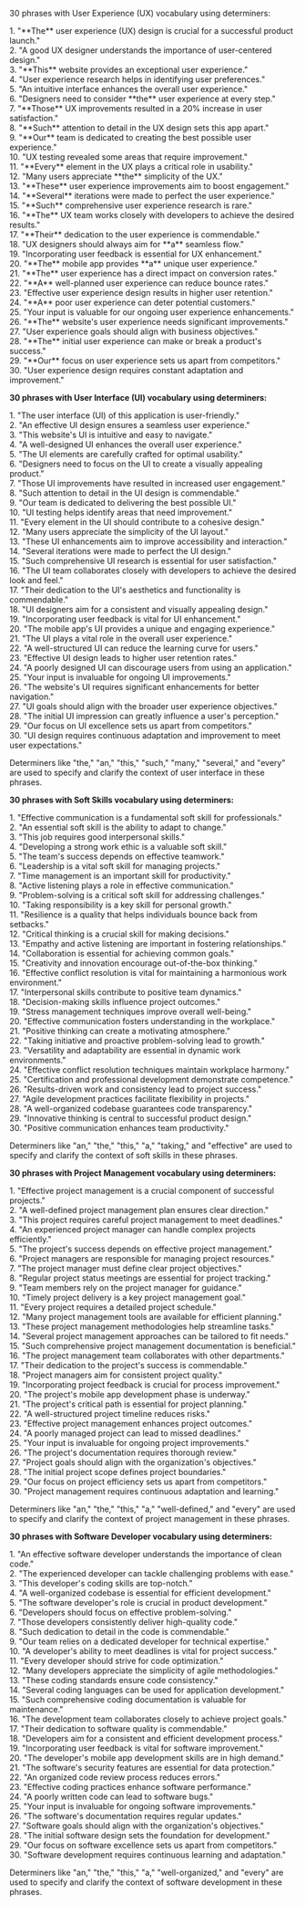30 phrases with User Experience (UX) vocabulary using determiners:

1\. "\*\*The\*\* user experience (UX) design is crucial for a successful product launch."  
2\. "A good UX designer understands the importance of user-centered design."  
3\. "\*\*This\*\* website provides an exceptional user experience."  
4\. "User experience research helps in identifying user preferences."  
5\. "An intuitive interface enhances the overall user experience."  
6\. "Designers need to consider \*\*the\*\* user experience at every step."  
7\. "\*\*Those\*\* UX improvements resulted in a 20% increase in user satisfaction."  
8\. "\*\*Such\*\* attention to detail in the UX design sets this app apart."  
9\. "\*\*Our\*\* team is dedicated to creating the best possible user experience."  
10\. "UX testing revealed some areas that require improvement."  
11\. "\*\*Every\*\* element in the UX plays a critical role in usability."  
12\. "Many users appreciate \*\*the\*\* simplicity of the UX."  
13\. "\*\*These\*\* user experience improvements aim to boost engagement."  
14\. "\*\*Several\*\* iterations were made to perfect the user experience."  
15\. "\*\*Such\*\* comprehensive user experience research is rare."  
16\. "\*\*The\*\* UX team works closely with developers to achieve the desired results."  
17\. "\*\*Their\*\* dedication to the user experience is commendable."  
18\. "UX designers should always aim for \*\*a\*\* seamless flow."  
19\. "Incorporating user feedback is essential for UX enhancement."  
20\. "\*\*The\*\* mobile app provides \*\*a\*\* unique user experience."  
21\. "\*\*The\*\* user experience has a direct impact on conversion rates."  
22\. "\*\*A\*\* well-planned user experience can reduce bounce rates."  
23\. "Effective user experience design results in higher user retention."  
24\. "\*\*A\*\* poor user experience can deter potential customers."  
25\. "Your input is valuable for our ongoing user experience enhancements."  
26\. "\*\*The\*\* website's user experience needs significant improvements."  
27\. "User experience goals should align with business objectives."  
28\. "\*\*The\*\* initial user experience can make or break a product's success."  
29\. "\*\*Our\*\* focus on user experience sets us apart from competitors."  
30\. "User experience design requires constant adaptation and improvement."

   
**30 phrases with User Interface (UI) vocabulary using determiners:**

1\. "The user interface (UI) of this application is user-friendly."  
2\. "An effective UI design ensures a seamless user experience."  
3\. "This website's UI is intuitive and easy to navigate."  
4\. "A well-designed UI enhances the overall user experience."  
5\. "The UI elements are carefully crafted for optimal usability."  
6\. "Designers need to focus on the UI to create a visually appealing product."  
7\. "Those UI improvements have resulted in increased user engagement."  
8\. "Such attention to detail in the UI design is commendable."  
9\. "Our team is dedicated to delivering the best possible UI."  
10\. "UI testing helps identify areas that need improvement."  
11\. "Every element in the UI should contribute to a cohesive design."  
12\. "Many users appreciate the simplicity of the UI layout."  
13\. "These UI enhancements aim to improve accessibility and interaction."  
14\. "Several iterations were made to perfect the UI design."  
15\. "Such comprehensive UI research is essential for user satisfaction."  
16\. "The UI team collaborates closely with developers to achieve the desired look and feel."  
17\. "Their dedication to the UI's aesthetics and functionality is commendable."  
18\. "UI designers aim for a consistent and visually appealing design."  
19\. "Incorporating user feedback is vital for UI enhancement."  
20\. "The mobile app's UI provides a unique and engaging experience."  
21\. "The UI plays a vital role in the overall user experience."  
22\. "A well-structured UI can reduce the learning curve for users."  
23\. "Effective UI design leads to higher user retention rates."  
24\. "A poorly designed UI can discourage users from using an application."  
25\. "Your input is invaluable for ongoing UI improvements."  
26\. "The website's UI requires significant enhancements for better navigation."  
27\. "UI goals should align with the broader user experience objectives."  
28\. "The initial UI impression can greatly influence a user's perception."  
29\. "Our focus on UI excellence sets us apart from competitors."  
30\. "UI design requires continuous adaptation and improvement to meet user expectations."

Determiners like "the," "an," "this," "such," "many," "several," and "every" are used to specify and clarify the context of user interface in these phrases.

**30 phrases with Soft Skills vocabulary using determiners:**

1\. "Effective communication is a fundamental soft skill for professionals."  
2\. "An essential soft skill is the ability to adapt to change."  
3\. "This job requires good interpersonal skills."  
4\. "Developing a strong work ethic is a valuable soft skill."  
5\. "The team's success depends on effective teamwork."  
6\. "Leadership is a vital soft skill for managing projects."  
7\. "Time management is an important skill for productivity."  
8\. "Active listening plays a role in effective communication."  
9\. "Problem-solving is a critical soft skill for addressing challenges."  
10\. "Taking responsibility is a key skill for personal growth."  
11\. "Resilience is a quality that helps individuals bounce back from setbacks."  
12\. "Critical thinking is a crucial skill for making decisions."  
13\. "Empathy and active listening are important in fostering relationships."  
14\. "Collaboration is essential for achieving common goals."  
15\. "Creativity and innovation encourage out-of-the-box thinking."  
16\. "Effective conflict resolution is vital for maintaining a harmonious work environment."  
17\. "Interpersonal skills contribute to positive team dynamics."  
18\. "Decision-making skills influence project outcomes."  
19\. "Stress management techniques improve overall well-being."  
20\. "Effective communication fosters understanding in the workplace."  
21\. "Positive thinking can create a motivating atmosphere."  
22\. "Taking initiative and proactive problem-solving lead to growth."  
23\. "Versatility and adaptability are essential in dynamic work environments."  
24\. "Effective conflict resolution techniques maintain workplace harmony."  
25\. "Certification and professional development demonstrate competence."  
26\. "Results-driven work and consistency lead to project success."  
27\. "Agile development practices facilitate flexibility in projects."  
28\. "A well-organized codebase guarantees code transparency."  
29\. "Innovative thinking is central to successful product design."  
30\. "Positive communication enhances team productivity."

Determiners like "an," "the," "this," "a," "taking," and "effective" are used to specify and clarify the context of soft skills in these phrases.

**30 phrases with Project Management vocabulary using determiners:**

1\. "Effective project management is a crucial component of successful projects."  
2\. "A well-defined project management plan ensures clear direction."  
3\. "This project requires careful project management to meet deadlines."  
4\. "An experienced project manager can handle complex projects efficiently."  
5\. "The project's success depends on effective project management."  
6\. "Project managers are responsible for managing project resources."  
7\. "The project manager must define clear project objectives."  
8\. "Regular project status meetings are essential for project tracking."  
9\. "Team members rely on the project manager for guidance."  
10\. "Timely project delivery is a key project management goal."  
11\. "Every project requires a detailed project schedule."  
12\. "Many project management tools are available for efficient planning."  
13\. "These project management methodologies help streamline tasks."  
14\. "Several project management approaches can be tailored to fit needs."  
15\. "Such comprehensive project management documentation is beneficial."  
16\. "The project management team collaborates with other departments."  
17\. "Their dedication to the project's success is commendable."  
18\. "Project managers aim for consistent project quality."  
19\. "Incorporating project feedback is crucial for process improvement."  
20\. "The project's mobile app development phase is underway."  
21\. "The project's critical path is essential for project planning."  
22\. "A well-structured project timeline reduces risks."  
23\. "Effective project management enhances project outcomes."  
24\. "A poorly managed project can lead to missed deadlines."  
25\. "Your input is invaluable for ongoing project improvements."  
26\. "The project's documentation requires thorough review."  
27\. "Project goals should align with the organization's objectives."  
28\. "The initial project scope defines project boundaries."  
29\. "Our focus on project efficiency sets us apart from competitors."  
30\. "Project management requires continuous adaptation and learning."

Determiners like "an," "the," "this," "a," "well-defined," and "every" are used to specify and clarify the context of project management in these phrases.

**30 phrases with Software Developer vocabulary using determiners:**

1\. "An effective software developer understands the importance of clean code."  
2\. "The experienced developer can tackle challenging problems with ease."  
3\. "This developer's coding skills are top-notch."  
4\. "A well-organized codebase is essential for efficient development."  
5\. "The software developer's role is crucial in product development."  
6\. "Developers should focus on effective problem-solving."  
7\. "Those developers consistently deliver high-quality code."  
8\. "Such dedication to detail in the code is commendable."  
9\. "Our team relies on a dedicated developer for technical expertise."  
10\. "A developer's ability to meet deadlines is vital for project success."  
11\. "Every developer should strive for code optimization."  
12\. "Many developers appreciate the simplicity of agile methodologies."  
13\. "These coding standards ensure code consistency."  
14\. "Several coding languages can be used for application development."  
15\. "Such comprehensive coding documentation is valuable for maintenance."  
16\. "The development team collaborates closely to achieve project goals."  
17\. "Their dedication to software quality is commendable."  
18\. "Developers aim for a consistent and efficient development process."  
19\. "Incorporating user feedback is vital for software improvement."  
20\. "The developer's mobile app development skills are in high demand."  
21\. "The software's security features are essential for data protection."  
22\. "An organized code review process reduces errors."  
23\. "Effective coding practices enhance software performance."  
24\. "A poorly written code can lead to software bugs."  
25\. "Your input is invaluable for ongoing software improvements."  
26\. "The software's documentation requires regular updates."  
27\. "Software goals should align with the organization's objectives."  
28\. "The initial software design sets the foundation for development."  
29\. "Our focus on software excellence sets us apart from competitors."  
30\. "Software development requires continuous learning and adaptation."

Determiners like "an," "the," "this," "a," "well-organized," and "every" are used to specify and clarify the context of software development in these phrases.  
